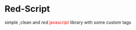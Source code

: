 # Red-Script

 simple ,clean and <i>red</i> <span style="color:red">javascript</span> library with some custom tags
